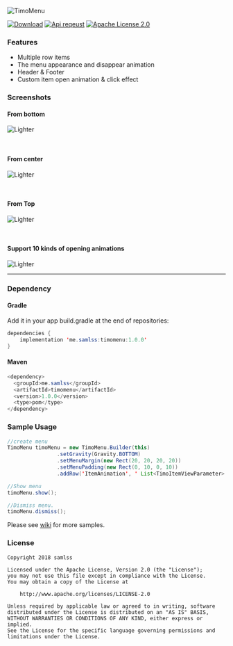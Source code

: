 ![TimoMenu](https://github.com/samlss/TimoMenu/blob/master/screenshots/menu.png)

 [![Download](https://api.bintray.com/packages/samlss/maven/timomenu/images/download.svg)](https://bintray.com/samlss/maven/timomenu/_latestVersion)   [![Api reqeust](https://img.shields.io/badge/API-14+-brightgreen.svg?style=flat)](https://android-arsenal.com/api?level=14#l14)    [![Apache License 2.0](https://img.shields.io/hexpm/l/plug.svg)](https://github.com/samlss/TimoMenu/blob/master/LICENSE)  

### Features

- Multiple row items
- The menu appearance and disappear animation
- Header & Footer
- Custom item open animation & click effect


### Screenshots

#### From bottom
![Lighter](https://github.com/samlss/TimoMenu/blob/master/screenshots/screenshot1.gif)

<br>

#### From center
![Lighter](https://github.com/samlss/TimoMenu/blob/master/screenshots/screenshot2.gif)

<br>

#### From Top
![Lighter](https://github.com/samlss/TimoMenu/blob/master/screenshots/screenshot3.gif)

<br>

#### Support 10 kinds of opening animations
![Lighter](https://github.com/samlss/TimoMenu/blob/master/screenshots/screenshot4.gif)

------
### Dependency

#### Gradle
Add it in your app build.gradle at the end of repositories:
  ```java
  dependencies {
      implementation 'me.samlss:timomenu:1.0.0'
  }
  ```

#### Maven
```java
<dependency>
  <groupId>me.samlss</groupId>
  <artifactId>timomenu</artifactId>
  <version>1.0.0</version>
  <type>pom</type>
</dependency>
```

### Sample Usage

```java
//create menu
TimoMenu timoMenu = new TimoMenu.Builder(this)
                .setGravity(Gravity.BOTTOM)
                .setMenuMargin(new Rect(20, 20, 20, 20))
                .setMenuPadding(new Rect(0, 10, 0, 10))
                .addRow('ItemAnimation', ' List<TimoItemViewParameter>');

//Show menu
timoMenu.show(); 

//Dismiss menu.
timoMenu.dismiss();

```



Please see [wiki](https://github.com/samlss/TimoMenu/wiki) for more samples.

### License

```
Copyright 2018 samlss

Licensed under the Apache License, Version 2.0 (the "License");
you may not use this file except in compliance with the License.
You may obtain a copy of the License at

    http://www.apache.org/licenses/LICENSE-2.0

Unless required by applicable law or agreed to in writing, software
distributed under the License is distributed on an "AS IS" BASIS,
WITHOUT WARRANTIES OR CONDITIONS OF ANY KIND, either express or implied.
See the License for the specific language governing permissions and
limitations under the License.
```
